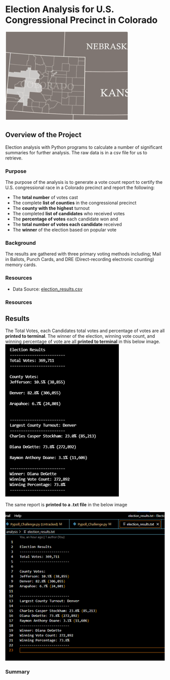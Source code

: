 # Election Analysis for U.S. Congressional Precinct in Colorado
 
![Chart](https://github.com/mjrotter4445/Election_Analysis/blob/main/Resources/Screenshot%202021-06-27%20161240.png)

## Overview of the Project
Election analysis with Python programs to calculate a number of significant summaries for further analysis.  The raw data is in a csv file for us to retrieve.     
### Purpose 
The purpose of the analysis is to generate a vote count report to certify the U.S. congressional race in a Colorado precinct and report the following: 
-	The **total number** of votes cast 
-	The complete **list of counties** in the congressional precinct
-	The **county with the highest** turnout
-	The completed **list of candidates** who received votes
-	The **percentage of votes** each candidate won and 
-	The **total number of votes each candidate** received
-	The **winner** of the election based on popular vote 
### Background
The results are gathered with three primary voting methods including; Mail in Ballots, Punch Cards, and DRE (Direct-recording electronic counting) memory cards.  
### Resources
- Data Source: [election_results.csv](Resources/election_results.csv)	
### Resources
## Results 
The Total Votes, each Candidates total votes and percentage of votes are all **printed to terminal**. 
The winner of the election, winning vote count, and winning percentage of vote are all **printed to terminal** in this below image.  
![Chart](https://github.com/mjrotter4445/Election_Analysis/blob/main/Resources/candidates%20results1.png)

The same report is **printed to a .txt file** in the below image 

![Chart](https://github.com/mjrotter4445/Election_Analysis/blob/main/Resources/results%20in%20a%20text%20file.png)

### Summary



